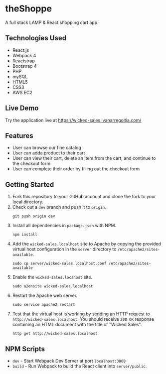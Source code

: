 # theShoppe

A full stack LAMP & React shopping cart app.

## Technologies Used
- React.js
- Webpack 4
- Reactstrap
- Bootstrap 4
- PHP
- mySQL
- HTML5
- CSS3
- AWS EC2

## Live Demo
Try the application live at https://wicked-sales.ivanarregoitia.com/

## Features
- User can browse our fine catalog
- User can adda product to their cart
- User can view their cart, delete an item from the cart, and continue to the checkout form
- User can complete their order by filling out the checkout form


## Getting Started

1. Fork this repository to your GitHub account and clone the fork to your local directory.
2. Check out a `dev` branch and push it to `origin`.
    ```
    git push origin dev
    ```
3. Install all dependencies in `package.json` with NPM.
    ```
    npm install
    ```
4. Add the `wicked-sales.localhost` site to Apache by copying the provided virtual host configuration in the `server` directory to `/etc/apache2/sites-available`.
    ```
    sudo cp server/wicked-sales.localhost.conf /etc/apache2/sites-available
    ```
5. Enable the `wicked-sales.locahost` site.
   ```
   sudo a2ensite wicked-sales.localhost
   ```
6. Restart the Apache web server.
   ```
   sudo service apache2 restart
   ```
7. Test that the virtual host is working by sending an HTTP request to `http://wicked-sales.localhost`. You should receive `200 OK` response containing an HTML document with the title of "Wicked Sales".
   ```
   http get http://wicked-sales.localhost
   ```
## NPM Scripts

- `dev` - Start Webpack Dev Server at port `localhost:3000`
- `build` - Run Webpack to build the React client into `server/public`.
